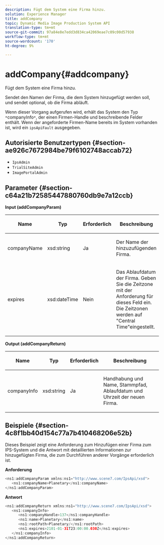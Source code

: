 ```yaml
---
description: Fügt dem System eine Firma hinzu.
solution: Experience Manager
title: addCompany
topic: Dynamic Media Image Production System API
translation-type: tm+mt
source-git-commit: 97a84e8e7edd3d834ca42069eae7c09c00d57938
workflow-type: tm+mt
source-wordcount: '170'
ht-degree: 9%

---
```



# addCompany{#addcompany}

Fügt dem System eine Firma hinzu.

Sendet den Namen der Firma, die dem System hinzugefügt werden soll, und sendet optional, ob die Firma abläuft.

Wenn dieser Vorgang aufgerufen wird, erhält das System den Typ `*`companyInfo`*`, der einen Firmen-Handle und beschreibende Felder enthält. Wenn der angeforderte Firmen-Name bereits im System vorhanden ist, wird ein `ipsApiFault` ausgegeben.

## Autorisierte Benutzertypen {#section-ae926c7672984be79f6102748accab72}

* `IpsAdmin`
* `TrialSiteAdmin`
* `ImagePortalAdmin`

## Parameter {#section-c64a21b72585447880760db9e7a12ccb}

**Input (addCompanyParam)**

<table id="table_AA915BAD2E8E4A1B9719725994309CE8"> 
 <thead> 
  <tr> 
   <th colname="col1" class="entry"> <p>Name </p> </th> 
   <th colname="col2" class="entry"> <p>Typ </p> </th> 
   <th colname="col3" class="entry"> <p>Erforderlich </p> </th> 
   <th colname="col4" class="entry"> <p>Beschreibung </p> </th> 
  </tr> 
 </thead>
 <tbody> 
  <tr> 
   <td colname="col1"> <p><span class="codeph"> <span class="varname"> companyName</span> </span> </p> </td> 
   <td colname="col2"> <p><span class="codeph"> xsd:string</span> </p> </td> 
   <td colname="col3"> <p>Ja </p> </td> 
   <td colname="col4"> <p>Der Name der hinzuzufügenden Firma. </p> </td> 
  </tr> 
  <tr> 
   <td colname="col1"> <p><span class="codeph"> <span class="varname"> expires</span> </span> </p> </td> 
   <td colname="col2"> <p><span class="codeph"> xsd:dateTime</span> </p> </td> 
   <td colname="col3"> <p>Nein </p> </td> 
   <td colname="col4"> <p>Das Ablaufdatum der Firma. Geben Sie die Zeitzone mit der Anforderung für dieses Feld ein. Die Zeitzonen werden auf "Central Time"eingestellt. </p> </td> 
  </tr> 
 </tbody> 
</table>

**Output (addCompanyReturn)**

<table id="table_89EBAC0E0FB34793BD843837BB02B518"> 
 <thead> 
  <tr> 
   <th colname="col1" class="entry"> <p>Name </p> </th> 
   <th colname="col2" class="entry"> <p>Typ </p> </th> 
   <th colname="col3" class="entry"> <p>Erforderlich </p> </th> 
   <th colname="col4" class="entry"> <p>Beschreibung </p> </th> 
  </tr> 
 </thead>
 <tbody> 
  <tr> 
   <td colname="col1"> <p><span class="codeph"> <span class="varname"> companyInfo</span> </span> </p> </td> 
   <td colname="col2"> <p><span class="codeph"> xsd:string</span> </p> </td> 
   <td colname="col3"> <p>Ja </p> </td> 
   <td colname="col4"> <p>Handhabung und Name, Stammpfad, Ablaufdatum und Uhrzeit der neuen Firma. </p> </td> 
  </tr> 
 </tbody> 
</table>

## Beispiele {#section-4c8f1bb40d154c77a7b410468206e52b}

Dieses Beispiel zeigt eine Anforderung zum Hinzufügen einer Firma zum IPS-System und die Antwort mit detaillierten Informationen zur hinzugefügten Firma, die zum Durchführen anderer Vorgänge erforderlich ist.

**Anforderung**

```java
<ns1:addCompanyParam xmlns:ns1="http://www.scene7.com/IpsApi/xsd">
   <ns1:companyName>Planetary</ns1:companyName>
</ns1:addCompanyParam>
```

**Antwort**

```java
<ns1:addCompanyReturn xmlns:ns1="http://www.scene7.com/IpsApi/xsd">
   <ns1:companyInfo>
      <ns1:companyHandle>137</ns1:companyHandle>
      <ns1:name>Planetary</ns1:name>
      <ns1:rootPath>Planetary/</ns1:rootPath>
      <ns1:expires>2101-01-31T23:00:00.030Z</ns1:expires>
   </ns1:companyInfo>
</ns1:addCompanyReturn>
```

